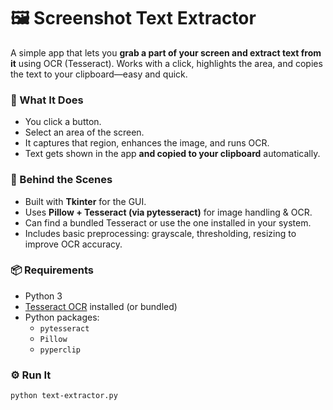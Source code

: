# 🖼️ Screenshot Text Extractor

A simple app that lets you **grab a part of your screen and extract text from it** using OCR (Tesseract). Works with a click, highlights the area, and copies the text to your clipboard—easy and quick.

### 🔧 What It Does
- You click a button.
- Select an area of the screen.
- It captures that region, enhances the image, and runs OCR.
- Text gets shown in the app **and copied to your clipboard** automatically.

### 🧠 Behind the Scenes
- Built with **Tkinter** for the GUI.
- Uses **Pillow + Tesseract (via pytesseract)** for image handling & OCR.
- Can find a bundled Tesseract or use the one installed in your system.
- Includes basic preprocessing: grayscale, thresholding, resizing to improve OCR accuracy.

### 📦 Requirements
- Python 3
- [Tesseract OCR](https://github.com/tesseract-ocr/tesseract) installed (or bundled)
- Python packages:
  - `pytesseract`
  - `Pillow`
  - `pyperclip`

### ⚙️ Run It
```bash
python text-extractor.py
